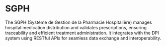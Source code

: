 # SGPH
The SGPH (Système de Gestion de la Pharmacie Hospitalière) manages hospital medication distribution and validates prescriptions, ensuring traceability and efficient treatment administration. It integrates with the DPI system using RESTful APIs for seamless data exchange and interoperability.